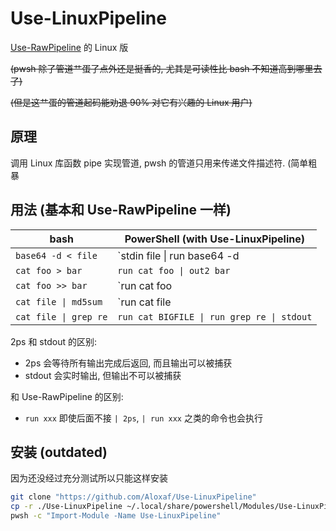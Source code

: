 # Use-LinuxPipeline

[Use-RawPipeline](https://github.com/GeeLaw/PowerShellThingies/tree/master/modules/Use-RawPipeline) 的 Linux 版

<s>(pwsh 除了管道艹蛋了点外还是挺香的, 尤其是可读性比 bash 不知道高到哪里去了)</s>

<s>(但是这艹蛋的管道起码能劝退 90% 对它有兴趣的 Linux 用户)</s>

## 原理

调用 Linux 库函数 pipe 实现管道, pwsh 的管道只用来传递文件描述符. (简单粗暴

## 用法 (基本和 Use-RawPipeline 一样)

| bash | PowerShell (with Use-LinuxPipeline) |
| --- | --- |
| `base64 -d < file` | `stdin file \| run base64 -d | 2ps` |
| `cat foo > bar` | `run cat foo \| out2 bar` |
| `cat foo >> bar` | `run cat foo |\ add2 bar` |
| `cat file \| md5sum` | `run cat file | run md5sum \| 2ps` |
| `cat file \| grep re` | `run cat BIGFILE \| run grep re \| stdout` |

2ps 和 stdout 的区别:

- 2ps 会等待所有输出完成后返回, 而且输出可以被捕获
- stdout 会实时输出, 但输出不可以被捕获

和 Use-RawPipeline 的区别:

- `run xxx` 即使后面不接 `| 2ps`, `| run xxx` 之类的命令也会执行

## 安装 (outdated)

因为还没经过充分测试所以只能这样安装

```bash
git clone "https://github.com/Aloxaf/Use-LinuxPipeline"
cp -r ./Use-LinuxPipeline ~/.local/share/powershell/Modules/Use-LinuxPipeline
pwsh -c "Import-Module -Name Use-LinuxPipeline"
```
